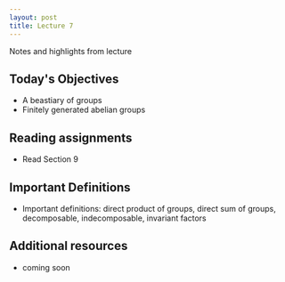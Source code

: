 ```yaml
---
layout: post
title: Lecture 7
---
```


Notes and highlights from lecture

## Today's Objectives

* A beastiary of groups
* Finitely generated abelian groups

## Reading assignments

* Read Section 9

## Important Definitions
* Important definitions: direct product of groups, direct sum of groups, decomposable, indecomposable, invariant factors

## Additional resources

* coming soon

